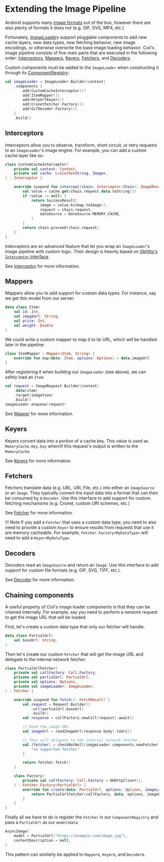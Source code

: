# Extending the Image Pipeline

Android supports many [image formats](https://developer.android.com/guide/topics/media/media-formats#image-formats) out of the box, however there are also plenty of formats it does not (e.g. GIF, SVG, MP4, etc.)

Fortunately, [ImageLoader](image_loaders.md)s support pluggable components to add new cache layers, new data types, new fetching behavior, new image encodings, or otherwise overwrite the base image loading behavior. Coil's image pipeline consists of five main parts that are executed in the following order: [Interceptors](/coil/api/coil-core/coil3.intercept/-interceptor), [Mappers](/coil/api/coil-core/coil3.map/-mapper), [Keyers](/coil/api/coil-core/coil3.key/-keyer), [Fetchers](/coil/api/coil-core/coil3.fetch/-fetcher), and [Decoders](/coil/api/coil-core/coil3.decode/-decoder).

Custom components must be added to the `ImageLoader` when constructing it through its [ComponentRegistry](/coil/api/coil-core/coil3/-component-registry):

```kotlin
val imageLoader = ImageLoader.Builder(context)
    .components {
        add(CustomCacheInterceptor())
        add(ItemMapper())
        add(HttpUrlKeyer())
        add(CronetFetcher.Factory())
        add(GifDecoder.Factory())
    }
    .build()
```

## Interceptors

Interceptors allow you to observe, transform, short circuit, or retry requests to an `ImageLoader`'s image engine. For example, you can add a custom cache layer like so:

```kotlin
class CustomCacheInterceptor(
    private val context: Context,
    private val cache: LruCache<String, Image>,
) : Interceptor {

    override suspend fun intercept(chain: Interceptor.Chain): ImageResult {
        val value = cache.get(chain.request.data.toString())
        if (value != null) {
            return SuccessResult(
                image = value.bitmap.toImage(),
                request = chain.request,
                dataSource = DataSource.MEMORY_CACHE,
            )
        }
        return chain.proceed(chain.request)
    }
}
```

Interceptors are an advanced feature that let you wrap an `ImageLoader`'s image pipeline with custom logic. Their design is heavily based on [OkHttp's `Interceptor` interface](https://square.github.io/okhttp/interceptors/#interceptors).

See [Interceptor](/coil/api/coil-core/coil3.intercept/-interceptor) for more information.

## Mappers

Mappers allow you to add support for custom data types. For instance, say we get this model from our server:

```kotlin
data class Item(
    val id: Int,
    val imageUrl: String,
    val price: Int,
    val weight: Double
)
```

We could write a custom mapper to map it to its URL, which will be handled later in the pipeline:

```kotlin
class ItemMapper : Mapper<Item, String> {
    override fun map(data: Item, options: Options) = data.imageUrl
}
```

After registering it when building our `ImageLoader` (see above), we can safely load an `Item`:

```kotlin
val request = ImageRequest.Builder(context)
    .data(item)
    .target(imageView)
    .build()
imageLoader.enqueue(request)
```

See [Mapper](/coil/api/coil-core/coil3.map/-mapper) for more information.

## Keyers

Keyers convert data into a portion of a cache key. This value is used as `MemoryCache.Key.key` when/if this request's output is written to the `MemoryCache`.

See [Keyers](/coil/api/coil-core/coil3.key/-keyer) for more information.

## Fetchers

Fetchers translate data (e.g. URL, URI, File, etc.) into either an `ImageSource` or an `Image`. They typically convert the input data into a format that can then be consumed by a `Decoder`. Use this interface to add support for custom fetching mechanisms (e.g. Cronet, custom URI schemes, etc.)

See [Fetcher](/coil/api/coil-core/coil3.fetch/-fetcher) for more information.

!!! Note
    If you add a `Fetcher` that uses a custom data type, you need to also need to provide a custom `Keyer` to ensure results from requests that use it are memory cacheable. For example, `Fetcher.Factory<MyDataType>` will need to add a `Keyer<MyDataType`.

## Decoders

Decoders read an `ImageSource` and return an `Image`. Use this interface to add support for custom file formats (e.g. GIF, SVG, TIFF, etc.).

See [Decoder](/coil/api/coil-core/coil3.decode/-decoder) for more information.

## Chaining components

A useful property of Coil's image loader components is that they can be chained internally. For example, say you need to perform a network request to get the image URL that will be loaded.

First, let's create a custom data type that only our fetcher will handle:

```kotlin
data class PartialUrl(
    val baseUrl: String,
)
```

Then let's create our custom `Fetcher` that will get the image URL and delegate to the internal network fetcher:

```kotlin
class PartialUrlFetcher(
    private val callFactory: Call.Factory,
    private val partialUrl: PartialUrl,
    private val options: Options,
    private val imageLoader: ImageLoader,
) : Fetcher {

    override suspend fun fetch(): FetchResult? {
        val request = Request.Builder()
            .url(partialUrl.baseUrl)
            .build()
        val response = callFactory.newCall(request).await()

        // Read the image URL.
        val imageUrl = readImageUrl(response.body).toUri()

        // This will delegate to the internal network fetcher.
        val (fetcher) = checkNotNull(imageLoader.components.newFetcher(imageUrl, options, imageLoader)) {
            "no supported fetcher"
        }

        return fetcher.fetch()
    }

    class Factory(
        private val callFactory: Call.Factory = OkHttpClient(),
    ) : Fetcher.Factory<PartialUrl> {
        override fun create(data: PartialUrl, options: Options, imageLoader: ImageLoader): Fetcher {
            return PartialUrlFetcher(callFactory, data, options, imageLoader)
        }
    }
}
```

Finally all we have to do is register the `Fetcher` in our `ComponentRegistry` and pass a `PartialUrl` as our `model`/`data`:

```kotlin
AsyncImage(
    model = PartialUrl("https://example.com/image.jpg"),
    contentDescription = null,
)
```

This pattern can similarly be applied to `Mapper`s, `Keyer`s, and `Decoder`s.
